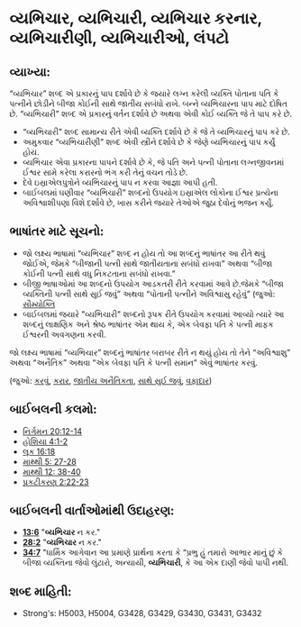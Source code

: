 # વ્યભિચાર, વ્યભિચારી, વ્યભિચાર કરનાર, વ્યભિચારીણી, વ્યભિચારીઓ, લંપટો

## વ્યાખ્યા: 

“વ્યભિચાર” શબ્દ એ પ્રકારનું પાપ દર્શાવે છે કે જયારે લગ્ન કરેલી વ્યક્તિ પોતાના પતિ કે પત્નીને છોડીને બીજા કોઈની સાથે જાતીય સબંધો રાખે.
બન્ને વ્યભિચારના પાપ માટે દોષિત છે.
“વ્યભિચારી” શબ્દ એ પ્રકારનું વર્તન દર્શાવે છે અથવા એવી કોઈ વ્યક્તિ જે તે પાપ કરે છે.

* “વ્યભિચારી” શબ્દ સામાન્ય રીતે એવી વ્યક્તિ દર્શાવે છે કે જે તે વ્યભિચારનું પાપ કરે છે.
* અમુકવાર “વ્યભિચારીણી” શબ્દ એવી સ્ત્રીને દર્શાવે છે કે જેણે વ્યભિચારનું પાપ કર્યું હોય.
* વ્યભિચાર એવા પ્રકારના પાપને દર્શાવે છે કે, જે પતિ અને પત્ની પોતાના લગ્નજીવનમાં ઈશ્વર સામે કરેલા કરારનો ભંગ કરી તેનું વચન તોડે છે.
* દેવે ઇસ્રાએલપુત્રોને વ્યભિચારનું પાપ ન કરવા આજ્ઞા આપી હતી.
* બાઈબલમાં ઘણીવાર “વ્યભિચારી” શબ્દનો ઉપયોગ ઇસ્રાએલ લોકોના ઈશ્વર પ્રત્યેના અવિશ્વાશીપણા વિશે દર્શાવે છે, ખાસ કરીને જયારે તેઓએ જુઠા દેવોનું ભજન કર્યું.

## ભાષાંતર માટે સૂચનો: 

* જો લક્ષ્ય ભાષામાં “વ્યભિચાર” શબ્દ ન હોય તો આ શબ્દનું ભાષાંતર આ રીતે થવું જોઈએ, જેમકે “બીજાની પત્ની સાથે જાતીયતાના સબંધો રાખવા” અથવા “બીજા કોઈની પત્ની સાથે વધુ નિકટતાના સબંધો રાખવા.”
* બીજી ભાષાઓમાં આ શબ્દનો ઉપયોગ આડકતરી રીતે કરવામાં આવે છે.જેમકે “બીજા વ્યક્તિની પત્ની સાથે સુઈ જવું” અથવા “પોતાની પત્નીને અવિશ્વાસુ રહેવું” (જુઓ: [સૌમ્યોક્તિ](rc://gu/ta/man/translate/figs-euphemism)
* બાઈબલમાં જયારે "વ્યભિચારી" શબ્દનો રૂપક રીતે ઉપયોગ કરવામાં આવ્યો ત્યારે આ શબ્દનું લાક્ષણિક અને શ્રેષ્ઠ ભાષાંતર એમ થાય કે, એક બેવફા પતિ કે પત્ની માફક ઈશ્વરની અવગણના કરવી.

જો લક્ષ્ય ભાષામાં “વ્યભિચાર” શબ્દનું ભાષાંતર બરાબર રીતે ન થયું હોય તો તેને “અવિશ્વાશુ”  અથવા “અનૈતિક” અથવા “એક બેવફા પતિ કે પત્ની સમાન” એવું ભાષાંતર કરવું.

(જુઓ: [કરવું](../other/commit.md), [કરાર](../kt/covenant.md), [જાતીય અનૈતિકતા](../other/fornication.md), [સાથે સુઈ જવું](../other/sex.md), [વફાદાર](../kt/faithful.md))

## બાઈબલની કલમો: 

* [નિર્ગમન 20:12-14](rc://gu/tn/help/exo/20/12)
* [હોશિયા 4:1-2](rc://gu/tn/help/hos/04/01)
* [લૂક 16:18](rc://gu/tn/help/luk/16/18)
* [માથ્થી 5: 27-28](rc://gu/tn/help/mat/05/27)
* [માથ્થી 12: 38-40](rc://gu/tn/help/mat/12/38)
* [પ્રકટીકરણ 2:22-23](rc://gu/tn/help/rev/02/22)

## બાઈબલની વાર્તાઓમાંથી ઉદાહરણ: 

* __[13:6](rc://gu/tn/help/obs/13/06)__ "__વ્યભિચાર__ ન કર."
* __[28:2](rc://gu/tn/help/obs/28/02)__ "__વ્યભિચાર__ ન કર."
* __[34:7](rc://gu/tn/help/obs/34/07)__ "ધાર્મિક આગેવાન આ પ્રમાણે પ્રાર્થના કરતા કે “પ્રભુ હું તમારો આભાર માનું છું કે બીજા વ્યક્તિના જેવો લુંટારો, અન્યાયી, __વ્યભિચારી__, કે આ એક દાણી જેવો પાપી નથી.

## શબ્દ માહિતી: 

* Strong's: H5003, H5004, G3428, G3429, G3430, G3431, G3432

